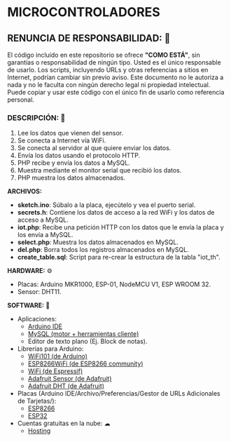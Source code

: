 # MICROCONTROLADORES

## RENUNCIA DE RESPONSABILIDAD: 📢
El código incluído en este repositorio se ofrece **"COMO ESTÁ"**, sin garantías o responsabilidad de ningún tipo. Usted es el único responsable de usarlo. Los scripts, incluyendo URLs y otras referencias a sitios en Internet, podrían cambiar sin previo aviso. Este documento no le autoriza a nada y no le faculta con ningún derecho legal ni propiedad intelectual. Puede copiar y usar este código con el único fin de usarlo como referencia personal.

### DESCRIPCIÓN: 🚀
1. Lee los datos que vienen del sensor.
2. Se conecta a Internet vía WiFi.
3. Se conecta al servidor al que quiere enviar los datos.
4. Envía los datos usando el protocolo HTTP.
5. PHP recibe y envía los datos a MySQL.
6. Muestra mediante el monitor serial que recibió los datos.
7. PHP muestra los datos almacenados.

**ARCHIVOS:**
- **sketch.ino**: Súbalo a la placa, ejecútelo y vea el puerto serial.
- **secrets.h**: Contiene los datos de acceso a la red WiFi y los datos de acceso a MySQL.
- **iot.php**: Recibe una petición HTTP con los datos que le envía la placa y los envía a MySQL.
- **select.php**: Muestra los datos almacenados en MySQL.
- **del.php**: Borra todos los registros almacenados en MySQL.
- **create_table.sql**: Script para re-crear la estructura de la tabla "iot_th".

**HARDWARE:** ⚙
- Placas: Arduino MKR1000, ESP-01, NodeMCU V1, ESP WROOM 32.
- Sensor: DHT11.

**SOFTWARE:** 💾
- Aplicaciones:
    + [Arduino IDE](https://www.arduino.cc/en/main/software/)
    + [MySQL (motor + herramientas cliente)](https://dev.mysql.com/downloads/workbench/)
    + Editor de texto plano (Ej. Block de notas).
- Librerías para Arduino:
    + [WiFi101 (de Arduino)](https://github.com/arduino-libraries/WiFi101)
    + [ESP8266WiFi (de ESP8266 community)](https://github.com/esp8266/Arduino)
    + [WiFi (de Espressif)](https://github.com/espressif/arduino-esp32/tree/master/libraries/WiFi)
    + [Adafruit Sensor (de Adafruit)](https://github.com/adafruit/Adafruit_Sensor)
    + [Adafruit DHT (de Adafruit)](https://github.com/adafruit/DHT-sensor-library)
- Placas (Arduino IDE/Archivo/Preferencias/Gestor de URLs Adicionales de Tarjetas/):
    + [ESP8266](http://arduino.esp8266.com/stable/package_esp8266com_index.json)
    + [ESP32](http://dl.espressif.com/dl/package_esp32_index.json)
- Cuentas gratuitas en la nube: ☁
    + [Hosting](https://www.000webhost.com/)
